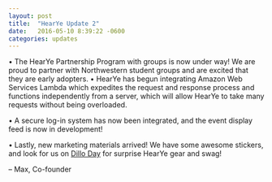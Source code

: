 ```yaml
---
layout: post
title:  "HearYe Update 2"
date:   2016-05-10 8:39:22 -0600
categories: updates
---
```


•	The HearYe Partnership Program with groups is now under way! We are proud to partner with Northwestern student groups and are excited that they are early adopters.
•	HearYe has begun integrating Amazon Web Services Lambda which expedites the request and response process and functions independently from a server, which will allow HearYe to take many requests without being overloaded.

•	A secure log-in system has now been integrated, and the event display feed is now in development!

•	Lastly, new marketing materials arrived! We have some awesome stickers, and look for us on [Dillo Day](http://dilloday.com) for surprise HearYe gear and swag!


– Max, Co-founder
